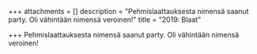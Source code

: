 +++
attachments = []
description = "Pehmislaattauksesta nimensä saanut party. Oli vähintään nimensä veroinen!"
title = "2019: Blaat"

+++
Pehmislaattauksesta nimensä saanut party. Oli vähintään nimensä veroinen!